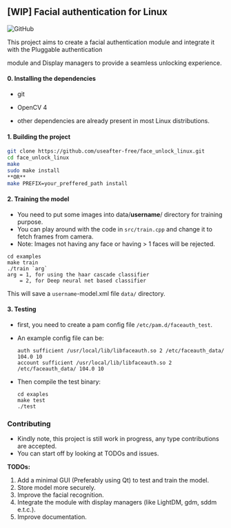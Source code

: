 ## [WIP] Facial authentication for Linux

![GitHub](https://img.shields.io/github/license/useafter-free/face_unlock_linux) 

This project aims to create a facial authentication module and integrate it with the Pluggable authentication

module and Display managers to provide a seamless unlocking experience.

#### 0. Installing the dependencies

- git

- OpenCV 4
- other dependencies are already present in most Linux distributions. 

####  

#### 1. Building the project

```bash
git clone https://github.com/useafter-free/face_unlock_linux.git
cd face_unlock_linux
make
sudo make install 
**OR** 
make PREFIX=your_preffered_path install
```

#### 2. Training the model

- You need to put some images into data/**username**/ directory for training purpose.
- You can play around with the code in `src/train.cpp` and change it to fetch frames from camera.
- Note: Images not having any face or having > 1 faces will be rejected. 

```
cd examples
make train
./train `arg`
arg = 1, for using the haar cascade classifier
	= 2, for Deep neural net based classifier
```

This will save a `username`-model.xml file `data/` directory.

#### 3. Testing

- first, you need to create a pam config file `/etc/pam.d/faceauth_test`.

- An example config file can be:

  ```
  auth sufficient /usr/local/lib/libfaceauth.so 2 /etc/faceauth_data/ 104.0 10
  account sufficient /usr/local/lib/libfaceauth.so 2 /etc/faceauth_data/ 104.0 10
  ```

- Then compile the test binary:

  ```
  cd exaples
  make test
  ./test
  ```

  

### Contributing

- Kindly note, this project is still work in progress, any type contributions are accepted.
- You can start off by looking at TODOs and issues.



**TODOs:**

1. Add a minimal GUI (Preferably using Qt) to test and train the model.
2. Store model more securely.
3. Improve the facial recognition.
4. Integrate the module with display managers (like LightDM, gdm, sddm e.t.c.).
5. Improve documentation.